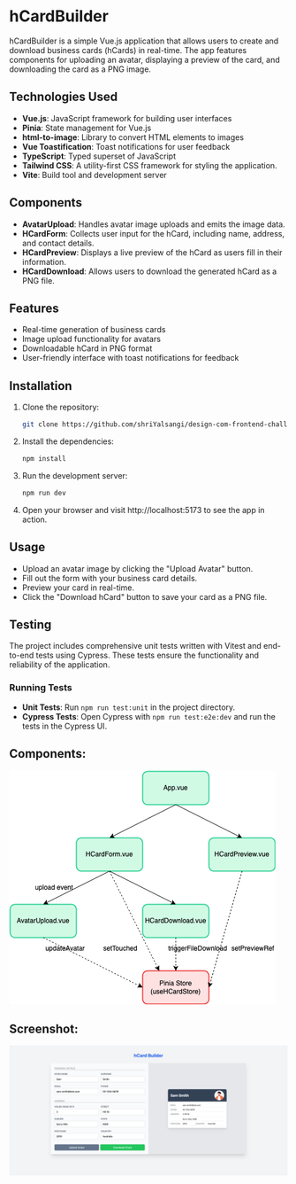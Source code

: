 # hCardBuilder

hCardBuilder is a simple Vue.js application that allows users to create and download business cards (hCards) in real-time. The app features components for uploading an avatar, displaying a preview of the card, and downloading the card as a PNG image.

## Technologies Used

- **Vue.js**: JavaScript framework for building user interfaces
- **Pinia**: State management for Vue.js
- **html-to-image**: Library to convert HTML elements to images
- **Vue Toastification**: Toast notifications for user feedback
- **TypeScript**: Typed superset of JavaScript
- **Tailwind CSS**: A utility-first CSS framework for styling the application.
- **Vite**: Build tool and development server

## Components

- **AvatarUpload**: Handles avatar image uploads and emits the image data.
- **HCardForm**: Collects user input for the hCard, including name, address, and contact details.
- **HCardPreview**: Displays a live preview of the hCard as users fill in their information.
- **HCardDownload**: Allows users to download the generated hCard as a PNG file.

## Features

- Real-time generation of business cards
- Image upload functionality for avatars
- Downloadable hCard in PNG format
- User-friendly interface with toast notifications for feedback

## Installation

1. Clone the repository:
   ```bash
   git clone https://github.com/shriYalsangi/design-com-frontend-challenge.git
   ```
2. Install the dependencies:
   ```bash
   npm install
   ```
3. Run the development server:
   ```bash
   npm run dev
   ```
4. Open your browser and visit http://localhost:5173 to see the app in action.

## Usage

- Upload an avatar image by clicking the "Upload Avatar" button.
- Fill out the form with your business card details.
- Preview your card in real-time.
- Click the "Download hCard" button to save your card as a PNG file.

## Testing

The project includes comprehensive unit tests written with Vitest and end-to-end tests using Cypress. These tests ensure the functionality and reliability of the application.

### Running Tests

- **Unit Tests**: Run `npm run test:unit` in the project directory.
- **Cypress Tests**: Open Cypress with `npm run test:e2e:dev` and run the tests in the Cypress UI.

## Components:

![Component Diagram](./hcardBuilder.drawio.png)

## Screenshot:

![App Screenshot](./hCardBuilder.png)

